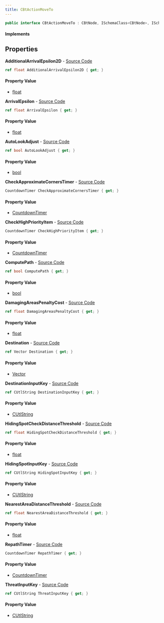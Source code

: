 ```yaml
---
title: CBtActionMoveTo
---
```


```csharp
public interface CBtActionMoveTo : CBtNode, ISchemaClass<CBtNode>, ISchemaClass<CBtActionMoveTo>, ISchemaField, ISchemaClass, INativeHandle
```

#### Implements

## Properties

**AdditionalArrivalEpsilon2D** - [Source Code](https://github.com/swiftly-solution/swiftlys2/blob/master/managed/src/SwiftlyS2.Generated/Schemas/Interfaces/CBtActionMoveTo.cs#L38)

```csharp
ref float AdditionalArrivalEpsilon2D { get; }
```

#### Property Value

- [float](https://learn.microsoft.com/dotnet/api/system.single)

**ArrivalEpsilon** - [Source Code](https://github.com/swiftly-solution/swiftlys2/blob/master/managed/src/SwiftlyS2.Generated/Schemas/Interfaces/CBtActionMoveTo.cs#L36)

```csharp
ref float ArrivalEpsilon { get; }
```

#### Property Value

- [float](https://learn.microsoft.com/dotnet/api/system.single)

**AutoLookAdjust** - [Source Code](https://github.com/swiftly-solution/swiftlys2/blob/master/managed/src/SwiftlyS2.Generated/Schemas/Interfaces/CBtActionMoveTo.cs#L24)

```csharp
ref bool AutoLookAdjust { get; }
```

#### Property Value

- [bool](https://learn.microsoft.com/dotnet/api/system.boolean)

**CheckApproximateCornersTimer** - [Source Code](https://github.com/swiftly-solution/swiftlys2/blob/master/managed/src/SwiftlyS2.Generated/Schemas/Interfaces/CBtActionMoveTo.cs#L30)

```csharp
CountdownTimer CheckApproximateCornersTimer { get; }
```

#### Property Value

- [CountdownTimer](/docs/api/shared/schemadefinitions/countdowntimer)

**CheckHighPriorityItem** - [Source Code](https://github.com/swiftly-solution/swiftlys2/blob/master/managed/src/SwiftlyS2.Generated/Schemas/Interfaces/CBtActionMoveTo.cs#L32)

```csharp
CountdownTimer CheckHighPriorityItem { get; }
```

#### Property Value

- [CountdownTimer](/docs/api/shared/schemadefinitions/countdowntimer)

**ComputePath** - [Source Code](https://github.com/swiftly-solution/swiftlys2/blob/master/managed/src/SwiftlyS2.Generated/Schemas/Interfaces/CBtActionMoveTo.cs#L26)

```csharp
ref bool ComputePath { get; }
```

#### Property Value

- [bool](https://learn.microsoft.com/dotnet/api/system.boolean)

**DamagingAreasPenaltyCost** - [Source Code](https://github.com/swiftly-solution/swiftlys2/blob/master/managed/src/SwiftlyS2.Generated/Schemas/Interfaces/CBtActionMoveTo.cs#L28)

```csharp
ref float DamagingAreasPenaltyCost { get; }
```

#### Property Value

- [float](https://learn.microsoft.com/dotnet/api/system.single)

**Destination** - [Source Code](https://github.com/swiftly-solution/swiftlys2/blob/master/managed/src/SwiftlyS2.Generated/Schemas/Interfaces/CBtActionMoveTo.cs#L22)

```csharp
ref Vector Destination { get; }
```

#### Property Value

- [Vector](/docs/api/shared/natives/vector)

**DestinationInputKey** - [Source Code](https://github.com/swiftly-solution/swiftlys2/blob/master/managed/src/SwiftlyS2.Generated/Schemas/Interfaces/CBtActionMoveTo.cs#L16)

```csharp
ref CUtlString DestinationInputKey { get; }
```

#### Property Value

- [CUtlString](/docs/api/shared/natives/cutlstring)

**HidingSpotCheckDistanceThreshold** - [Source Code](https://github.com/swiftly-solution/swiftlys2/blob/master/managed/src/SwiftlyS2.Generated/Schemas/Interfaces/CBtActionMoveTo.cs#L40)

```csharp
ref float HidingSpotCheckDistanceThreshold { get; }
```

#### Property Value

- [float](https://learn.microsoft.com/dotnet/api/system.single)

**HidingSpotInputKey** - [Source Code](https://github.com/swiftly-solution/swiftlys2/blob/master/managed/src/SwiftlyS2.Generated/Schemas/Interfaces/CBtActionMoveTo.cs#L18)

```csharp
ref CUtlString HidingSpotInputKey { get; }
```

#### Property Value

- [CUtlString](/docs/api/shared/natives/cutlstring)

**NearestAreaDistanceThreshold** - [Source Code](https://github.com/swiftly-solution/swiftlys2/blob/master/managed/src/SwiftlyS2.Generated/Schemas/Interfaces/CBtActionMoveTo.cs#L42)

```csharp
ref float NearestAreaDistanceThreshold { get; }
```

#### Property Value

- [float](https://learn.microsoft.com/dotnet/api/system.single)

**RepathTimer** - [Source Code](https://github.com/swiftly-solution/swiftlys2/blob/master/managed/src/SwiftlyS2.Generated/Schemas/Interfaces/CBtActionMoveTo.cs#L34)

```csharp
CountdownTimer RepathTimer { get; }
```

#### Property Value

- [CountdownTimer](/docs/api/shared/schemadefinitions/countdowntimer)

**ThreatInputKey** - [Source Code](https://github.com/swiftly-solution/swiftlys2/blob/master/managed/src/SwiftlyS2.Generated/Schemas/Interfaces/CBtActionMoveTo.cs#L20)

```csharp
ref CUtlString ThreatInputKey { get; }
```

#### Property Value

- [CUtlString](/docs/api/shared/natives/cutlstring)


